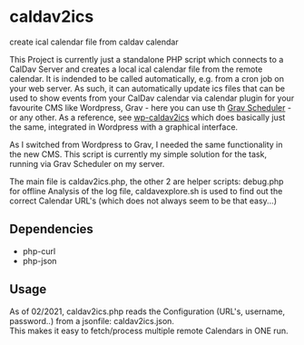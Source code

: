 # caldav2ics
create ical calendar file from caldav calendar

This Project is currently just a standalone PHP script which connects to a CalDav Server and creates a local ical calendar file from the remote calendar.
It is indended to be called automatically, e.g. from a cron job on your web server.
As such, it can automatically update ics files that can be used to show events from your CalDav calendar via calendar plugin for your favourite CMS like Wordpress, Grav - here you can use th [Grav Scheduler](https://learn.getgrav.org/17/advanced/scheduler) - or any other.
As a reference, see [wp-caldav2ics](https://wordpress.org/plugins/wp-caldav2ics/) which does basically just the same, integrated in Wordpress with a graphical interface.

As I switched from Wordpress to Grav, I needed the same functionality in the new CMS.
This script is currently my simple solution for the task, running via Grav Scheduler on my server.  

The main file is caldav2ics.php, the other 2 are helper scripts: debug.php for offline Analysis of the log file, caldavexplore.sh is used to find out the correct Calendar URL's (which does not always seem to be that easy...)

## Dependencies
- php-curl
- php-json

## Usage
As of 02/2021, caldav2ics.php reads the Configuration (URL's, username, password..) from a jsonfile: caldav2ics.json.  
This makes it easy to fetch/process multiple remote Calendars in ONE run.

